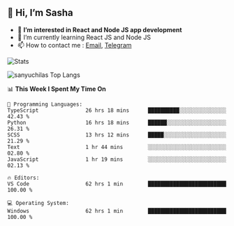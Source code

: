 ## 👋 Hi, I’m Sasha

- 👀 **I’m interested in React and Node JS app development** 
- 🌱 I’m currently learning React JS and Node JS
- 📫 How to contact me : [Email](mailto:sanyuchilas@gmail.com), [Telegram](https://t.me/sanyuchilas)

![Stats](https://github-readme-stats.vercel.app/api?username=sanyuchilas&show_icons=true&theme=react&hide=issues&count_private=true&layout=compact)

![sanyuchilas Top Langs](https://github-readme-stats.vercel.app/api/top-langs/?username=sanyuchilas&theme=react&hide_border=true&include_all_commits=true&count_private=true)

<!--START_SECTION:waka-->
📊 **This Week I Spent My Time On** 

```text
💬 Programming Languages: 
TypeScript               26 hrs 18 mins      ██████████░░░░░░░░░░░░░░░   42.43 % 
Python                   16 hrs 18 mins      ██████░░░░░░░░░░░░░░░░░░░   26.31 % 
SCSS                     13 hrs 12 mins      █████░░░░░░░░░░░░░░░░░░░░   21.29 % 
Text                     1 hr 44 mins        ░░░░░░░░░░░░░░░░░░░░░░░░░   02.80 % 
JavaScript               1 hr 19 mins        ░░░░░░░░░░░░░░░░░░░░░░░░░   02.13 % 

🔥 Editors: 
VS Code                  62 hrs 1 min        █████████████████████████   100.00 % 

💻 Operating System: 
Windows                  62 hrs 1 min        █████████████████████████   100.00 % 

```


<!--END_SECTION:waka-->
